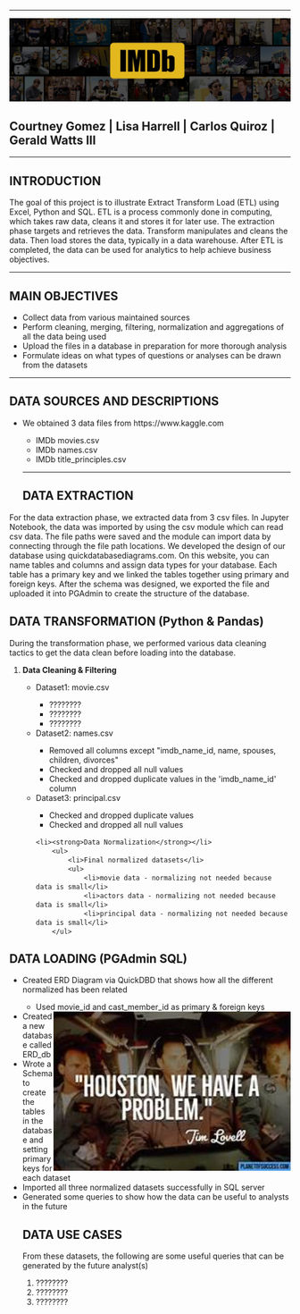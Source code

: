 <hr>
<img src="Images/IMDb_Header.jpg" class="center">
<p><h2>Courtney Gomez  |  Lisa Harrell  |  Carlos Quiroz  | Gerald Watts III </h1></p>
<hr>

## INTRODUCTION

The goal of this project is to illustrate Extract Transform Load (ETL) using Excel, Python and SQL.  ETL is a process commonly done in computing, which takes raw data, cleans it and stores it for later use.  The extraction phase targets and retrieves the data.  Transform manipulates and cleans the data. Then load stores the data, typically in a data warehouse. After ETL is completed, the data can be used for analytics to help achieve business objectives.  
<hr>

## MAIN OBJECTIVES
<ul>
    <li>Collect data  from various maintained sources </li>
    <li>Perform cleaning, merging, filtering, normalization and aggregations of all the data being used</li>
    <li>Upload the files in a database in preparation for more thorough analysis</li>
    <li>Formulate ideas on what types of questions or analyses can be drawn from the datasets</li>
</ul>
<hr>

## DATA SOURCES AND DESCRIPTIONS
<ul>
<li>We obtained 3 data files from https://www.kaggle.com </li>
    <ul>
    <li>IMDb movies.csv</li>
    <li>IMDb names.csv</li>
    <li>IMDb title_principles.csv</li>
</ul>
<hr>

## DATA EXTRACTION
</ul>
For the data extraction phase, we extracted data from 3 csv files.  In Jupyter Notebook, the data was imported by using the csv module which can read csv data.  The file paths were saved and the module can import data by connecting through the file path locations.  We developed the design of our database using quickdatabasediagrams.com.  On this website, you can name tables and columns and assign data types for your database.  Each table has a primary key and we linked the tables together using primary and foreign keys.  After the schema was designed, we exported the file and uploaded it into PGAdmin to create the structure of the database.

</ol>

## DATA TRANSFORMATION (Python & Pandas)  
</ul>
During the transformation phase, we performed various data cleaning tactics to get the data clean before loading into the database.  
<ol>
    <li><strong>Data Cleaning & Filtering</strong></li>
        <ul>
            <li>Dataset1: movie.csv </li>
                <ul>
                    <li>????????</li>
                    <li>????????</li>
                    <li>????????</li>
                </ul>
            <li>Dataset2: names.csv </li>
                <ul>
                    <li>Removed all columns except "imdb_name_id, name, spouses, children, divorces"</li>
                    <li>Checked and dropped all null values</li>
                    <li>Checked and dropped duplicate values in the 'imdb_name_id' column</li>
                </ul>
            <li>Dataset3: principal.csv </li>
                <ul>
                    <li>Checked and dropped duplicate values</li>
                    <li>Checked and dropped all null values</li>
                </ul>
            
    <li><strong>Data Normalization</strong></li>
        <ul>
            <li>Final normalized datasets</li>
            <ul>
                <li>movie data - normalizing not needed because data is small</li>
                <li>actors data - normalizing not needed because data is small</li>
                <li>principal data - normalizing not needed because data is small</li>
        </ul>
</ol>

## DATA LOADING (PGAdmin SQL)
<ul>
</ol>
    <li>Created ERD Diagram via QuickDBD that shows how all the different normalized has been related</li>
        <ul>
            <li>Used movie_id and cast_member_id as primary & foreign keys</li>
        </ul>
    
<img src="Images/houston.jpg" width=425 align="right"/>    
    <li>Created a new database called ERD_db</li>
    <li>Wrote a Schema to create the tables in the database and setting primary keys for each dataset</li>
    <li>Imported all three normalized datasets successfully in SQL server </li>
    <li>Generated some queries to show how the data can be useful to analysts in the future</li>

## DATA USE CASES
From these datasets, the following are some useful queries that can be generated by the future analyst(s)
           <ol>
              <li>????????</li>
              <li>????????</li>
              <li>????????</li>        
           </ol>
       </ul>
